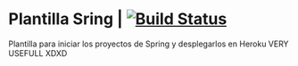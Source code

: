 # Plantilla Sring | [![Build Status](https://travis-ci.org/PhyrionX/PlantillaSpringHeroku.svg?branch=master)](https://travis-ci.org/PhyrionX/PlantillaSpringHeroku)
Plantilla para iniciar los proyectos de Spring y desplegarlos en Heroku VERY USEFULL XDXD
